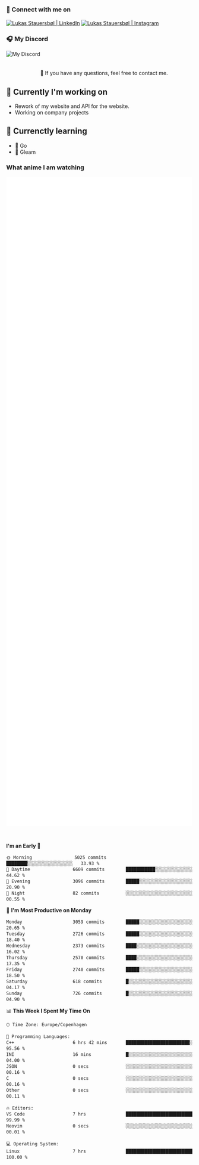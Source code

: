 ### 🔗 Connect with me on
<a href="https://www.instagram.com/lukas_stauersbol" target="_blank"><img align="center" src="https://raw.githubusercontent.com/stauersbol/stauersbol/main/images/instagram.svg" alt="Lukas Stauersbøl | LinkedIn" width="30px"/></a>
<a href="https://www.linkedin.com/in/lukas-stauersbol/" target="_blank"><img align="center" src="https://raw.githubusercontent.com/stauersbol/stauersbol/main/images/linkedin.svg" alt="Lukas Stauersbøl | Instagram" width="30px"/></a>

<p align="center">
 <h3>🎧 My Discord</h3>
 <img align="left" height="55px" src="https://discord.c99.nl/widget/theme-2/147806323323568128.png" alt="My Discord" />
</p>

<br/>
<br/>
<br/>
💬 If you have any questions, feel free to contact me.

## 🔭 Currently I'm working on
- Rework of my website and API for the website.
- Working on company projects
 
## 🌱 Currenctly learning
- 💙 Go
- 💜 Gleam

### What anime I am watching
<a href="https://anilist.co/user/slashiy/" align="center"><img align="center" width="500px" src="metrics.plugin.personal.anilist.svg" /></a>

<br/>

<!--START_SECTION:waka-->
**I'm an Early 🐤** 

```text
🌞 Morning                5025 commits        ████████░░░░░░░░░░░░░░░░░   33.93 % 
🌆 Daytime                6609 commits        ███████████░░░░░░░░░░░░░░   44.62 % 
🌃 Evening                3096 commits        █████░░░░░░░░░░░░░░░░░░░░   20.90 % 
🌙 Night                  82 commits          ░░░░░░░░░░░░░░░░░░░░░░░░░   00.55 % 
```
📅 **I'm Most Productive on Monday** 

```text
Monday                   3059 commits        █████░░░░░░░░░░░░░░░░░░░░   20.65 % 
Tuesday                  2726 commits        █████░░░░░░░░░░░░░░░░░░░░   18.40 % 
Wednesday                2373 commits        ████░░░░░░░░░░░░░░░░░░░░░   16.02 % 
Thursday                 2570 commits        ████░░░░░░░░░░░░░░░░░░░░░   17.35 % 
Friday                   2740 commits        █████░░░░░░░░░░░░░░░░░░░░   18.50 % 
Saturday                 618 commits         █░░░░░░░░░░░░░░░░░░░░░░░░   04.17 % 
Sunday                   726 commits         █░░░░░░░░░░░░░░░░░░░░░░░░   04.90 % 
```


📊 **This Week I Spent My Time On** 

```text
🕑︎ Time Zone: Europe/Copenhagen

💬 Programming Languages: 
C++                      6 hrs 42 mins       ████████████████████████░   95.56 % 
INI                      16 mins             █░░░░░░░░░░░░░░░░░░░░░░░░   04.00 % 
JSON                     0 secs              ░░░░░░░░░░░░░░░░░░░░░░░░░   00.16 % 
C                        0 secs              ░░░░░░░░░░░░░░░░░░░░░░░░░   00.16 % 
Other                    0 secs              ░░░░░░░░░░░░░░░░░░░░░░░░░   00.11 % 

🔥 Editors: 
VS Code                  7 hrs               █████████████████████████   99.99 % 
Neovim                   0 secs              ░░░░░░░░░░░░░░░░░░░░░░░░░   00.01 % 

💻 Operating System: 
Linux                    7 hrs               █████████████████████████   100.00 % 
```


<!--END_SECTION:waka-->
